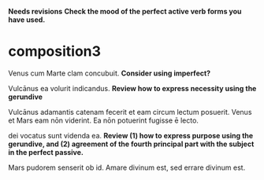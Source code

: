 **Needs revisions**
**Check the mood of the perfect active verb forms you have used.**
# composition3
 
Venus cum Marte clam concubuit. **Consider using imperfect?**

Vulcānus ea volurit indicandus. **Review how to express necessity using the gerundive**


Vulcānus adamantis catenam fecerit et eam circum lectum posuerit. Venus et Mars eam nōn viderint. Ea nōn potuerint fugisse ē lecto. 

dei vocatus sunt videnda ea. **Review (1) how to express purpose using the gerundive, and (2) agreement of the fourth principal part with the subject in the perfect passive.**

Mars pudorem senserit ob id. Amare divinum est, sed errare divinum est.
